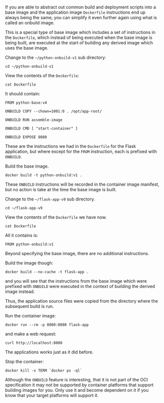 If you are able to abstract out common build and deployment scripts into a base image and the application image `Dockerfile` instructions end up always being the same, you can simplify it even further again using what is called an onbuild image.

This is a special type of base image which includes a set of instructions in the `Dockerfile`, which instead of being executed when the base image is being built, are executed at the start of building any derived image which uses the base image.

Change to the `~/python-onbuild-v1` sub directory:

```execute
cd ~/python-onbuild-v1
```

View the contents of the `Dockerfile`:

```execute
cat Dockerfile
```

It should contain:

```
FROM python-base:v4

ONBUILD COPY --chown=1001:0 . /opt/app-root/

ONBUILD RUN assemble-image

ONBUILD CMD [ "start-container" ]

ONBUILD EXPOSE 8080
```

These are the instructions we had in the `Dockerfile` for the Flask application, but where except for the `FROM` instruction, each is prefixed with `ONBUILD`.

Build the base image.

```execute
docker build -t python-onbuild:v1 .
```

These `ONBUILD` instructions will be recorded in the container image manifest, but no action is take at the time the base image is built.

Change to the `~/flask-app-v9` sub directory.

```execute
cd ~/flask-app-v9
```

View the contents of the `Dockerfile` we have now.

```execute
cat Dockerfile
```

All it contains is:

```
FROM python-onbuild:v1
```

Beyond specifying the base image, there are no additional instructions.

Build the image though:

```execute
docker build --no-cache -t flask-app .
```

and you will see that the instructions from the base image which were prefixed with `ONBUILD` were executed in the context of building the derived image instead.

Thus, the application source files were copied from the directory where the subsequent build is run.

Run the container image:

```execute
docker run --rm -p 8080:8080 flask-app
```

and make a web request:

```execute-2
curl http://localhost:8080
```

The applications works just as it did before.

Stop the container:

```execute-2
docker kill -s TERM `docker ps -ql`
```

Although the `ONBUILD` feature is interesting, that it is not part of the OCI specification it may not be supported by container platforms that support building images for you. Only use it and become dependent on it if you know that your target platforms will support it.
